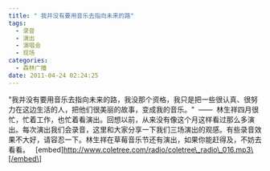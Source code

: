 ```yaml
---
title: " 我并没有要用音乐去指向未来的路"
tags:
  - 录音
  - 演出
  - 演唱会
  - 现场
categories:
  - 森林广播
date: 2011-04-24 02:24:25
---
```


"我并没有要用音乐去指向未来的路，我没那个资格，我只是把一些很认真、很努力在这边生活的人，把他们很美丽的故事，变成我的音乐。"  ——  林生祥四月很忙，忙着工作，也忙着看演出。回想以前，从来没有像这个月这样看过那么多演出。每次演出我们会录音，这里和大家分享一下我们三场演出的观感。有些录音效果不大好，请容忍一下。林生祥在草莓音乐节还有演出，如果你能赶得及，不妨去看看。   \[embed\]http://www.coletree.com/radio/coletree\_radio\_016.mp3\[/embed\]